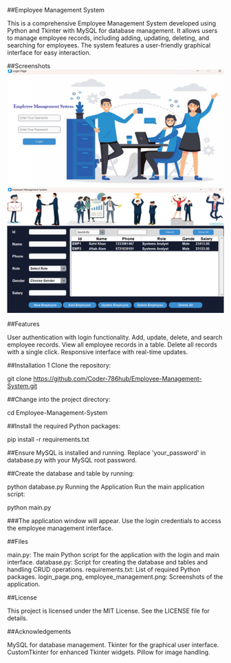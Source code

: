 ##Employee Management System

This is a comprehensive Employee Management System developed using Python and Tkinter with MySQL for database management. It allows users to manage employee records, including adding, updating, deleting, and searching for employees. The system features a user-friendly graphical interface for easy interaction.

##Screenshots
![Login Page](login.png)
![main field](mainfiled.png)

##Features

User authentication with login functionality.
Add, update, delete, and search employee records.
View all employee records in a table.
Delete all records with a single click.
Responsive interface with real-time updates.

##Installation
 1 Clone the repository:

git clone https://github.com/Coder-786hub/Employee-Management-System.git

##Change into the project directory:

cd Employee-Management-System

##Install the required Python packages:


pip install -r requirements.txt

##Ensure MySQL is installed and running. Replace 'your_password' in database.py with your MySQL root password.

##Create the database and table by running:


python database.py
Running the Application
Run the main application script:


python main.py

###The application window will appear. Use the login credentials to access the employee management interface.

##Files

main.py: The main Python script for the application with the login and main interface.
database.py: Script for creating the database and tables and handling CRUD operations.
requirements.txt: List of required Python packages.
login_page.png, employee_management.png: Screenshots of the application.

##License

This project is licensed under the MIT License. See the LICENSE file for details.

##Acknowledgements

MySQL for database management.
Tkinter for the graphical user interface.
CustomTkinter for enhanced Tkinter widgets.
Pillow for image handling.
